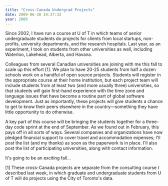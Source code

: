 ```yaml
---
title: "Cross-Canada Undergrad Projects"
date: 2009-06-30 19:37:33
year: 2009
---
```

Since 2002, I have run a course at U of T in which  teams of senior undergraduate students do projects for clients from local startups, non-profits,  university departments, and the research hospitals. Last year, as an experiment, I took on students from other universities as well, including Waterloo,  Lakehead, Alberta, and Havana.

Colleagues from several Canadian universities are joining with me this fall to scale up this effort [1]. We plan to have 20-25 students from half a dozen schools work on a handful of open source projects. Students will register in the appropriate course at their home institution, but each project team will include students from at least two (and more usually three) universities, so that students will gain first-hand experience with the time zone and language issues that have become a routine part of global software development.  Just as importantly, these projects will give students a chance to get to know their peers elsewhere in the country—something they have little opportunity to do otherwise.

A key part of this course will be bringing the students together for a three-day code sprint at the end of September. As we found out in February, this pays off in all sorts of ways. Several companies and organizations have now pledged financial support to cover travel and accommodation expenses; I'll post the list (and my thanks) as soon as the paperwork is in place.  I'll also post the list of participating universities, along with contact information.

It's going to be an exciting fall...

[1] These cross-Canada projects are separate from the consulting course I described last week, in which graduate and undergraduate students from U of T will do projects using the City of Toronto's data.
